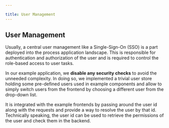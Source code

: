 ```yaml
---

title: User Management
---
```


## User Management

Usually, a central user management like a Single-Sign-On (SSO) is a part deployed into the process application
landscape. This is responsible for authentication and authorization of the user and is required to control the
role-based access to user tasks.

In our example application, we __disable any security checks__ to avoid the unneeded complexity. In doing so, we
implemented a trivial user store holding some pre-defined users used in example components and allow to simply
switch users from the frontend by choosing a different user from the drop-down list.

It is integrated with the example frontends by passing around the user id along with the requests and provide a way
to resolve the user by that id. Technically speaking, the user id can be used to retrieve the permissions of the user
and check them in the backend.
